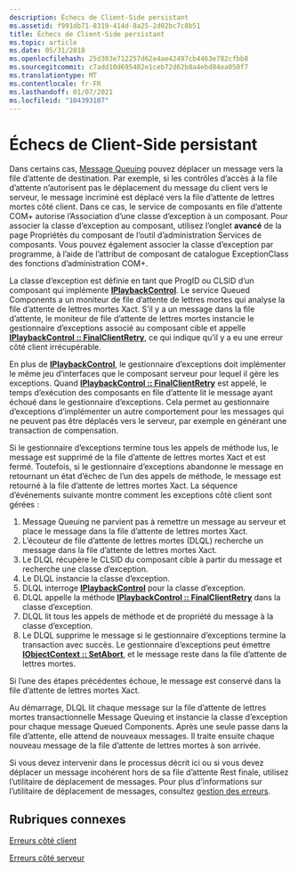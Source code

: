 ```yaml
---
description: Échecs de Client-Side persistant
ms.assetid: f991db71-8319-414d-8a25-2d02bc7c8b51
title: Échecs de Client-Side persistant
ms.topic: article
ms.date: 05/31/2018
ms.openlocfilehash: 25d303e712257d62e4ae42497cb4463e782cfbb8
ms.sourcegitcommit: c7add10d695482e1ceb72d62b8a4ebd84ea050f7
ms.translationtype: MT
ms.contentlocale: fr-FR
ms.lasthandoff: 01/07/2021
ms.locfileid: "104393107"
---
```

# <a name="persistent-client-side-failures"></a>Échecs de Client-Side persistant

Dans certains cas, [Message Queuing](/previous-versions/windows/desktop/legacy/ms711472(v=vs.85)) pouvez déplacer un message vers la file d’attente de destination. Par exemple, si les contrôles d’accès à la file d’attente n’autorisent pas le déplacement du message du client vers le serveur, le message incriminé est déplacé vers la file d’attente de lettres mortes côté client. Dans ce cas, le service de composants en file d’attente COM+ autorise l’Association d’une classe d’exception à un composant. Pour associer la classe d’exception au composant, utilisez l’onglet **avancé** de la page Propriétés du composant de l’outil d’administration Services de composants. Vous pouvez également associer la classe d’exception par programme, à l’aide de l’attribut de composant de catalogue ExceptionClass des fonctions d’administration COM+.

La classe d’exception est définie en tant que ProgID ou CLSID d’un composant qui implémente [**IPlaybackControl**](/windows/desktop/api/ComSvcs/nn-comsvcs-iplaybackcontrol). Le service Queued Components a un moniteur de file d’attente de lettres mortes qui analyse la file d’attente de lettres mortes Xact. S’il y a un message dans la file d’attente, le moniteur de file d’attente de lettres mortes instancie le gestionnaire d’exceptions associé au composant cible et appelle [**IPlaybackControl :: FinalClientRetry**](/windows/desktop/api/ComSvcs/nf-comsvcs-iplaybackcontrol-finalclientretry), ce qui indique qu’il y a eu une erreur côté client irrécupérable.

En plus de [**IPlaybackControl**](/windows/desktop/api/ComSvcs/nn-comsvcs-iplaybackcontrol), le gestionnaire d’exceptions doit implémenter le même jeu d’interfaces que le composant serveur pour lequel il gère les exceptions. Quand [**IPlaybackControl :: FinalClientRetry**](/windows/desktop/api/ComSvcs/nf-comsvcs-iplaybackcontrol-finalclientretry) est appelé, le temps d’exécution des composants en file d’attente lit le message ayant échoué dans le gestionnaire d’exceptions. Cela permet au gestionnaire d’exceptions d’implémenter un autre comportement pour les messages qui ne peuvent pas être déplacés vers le serveur, par exemple en générant une transaction de compensation.

Si le gestionnaire d’exceptions termine tous les appels de méthode lus, le message est supprimé de la file d’attente de lettres mortes Xact et est fermé. Toutefois, si le gestionnaire d’exceptions abandonne le message en retournant un état d’échec de l’un des appels de méthode, le message est retourné à la file d’attente de lettres mortes Xact. La séquence d’événements suivante montre comment les exceptions côté client sont gérées :

1.  Message Queuing ne parvient pas à remettre un message au serveur et place le message dans la file d’attente de lettres mortes Xact.
2.  L’écouteur de file d’attente de lettres mortes (DLQL) recherche un message dans la file d’attente de lettres mortes Xact.
3.  Le DLQL récupère le CLSID du composant cible à partir du message et recherche une classe d’exception.
4.  Le DLQL instancie la classe d’exception.
5.  DLQL interroge [**IPlaybackControl**](/windows/desktop/api/ComSvcs/nn-comsvcs-iplaybackcontrol) pour la classe d’exception.
6.  DLQL appelle la méthode [**IPlaybackControl :: FinalClientRetry**](/windows/desktop/api/ComSvcs/nf-comsvcs-iplaybackcontrol-finalclientretry) dans la classe d’exception.
7.  DLQL lit tous les appels de méthode et de propriété du message à la classe d’exception.
8.  Le DLQL supprime le message si le gestionnaire d’exceptions termine la transaction avec succès. Le gestionnaire d’exceptions peut émettre [**IObjectContext :: SetAbort**](/windows/desktop/api/ComSvcs/nf-comsvcs-iobjectcontext-setabort), et le message reste dans la file d’attente de lettres mortes.

Si l’une des étapes précédentes échoue, le message est conservé dans la file d’attente de lettres mortes Xact.

Au démarrage, DLQL lit chaque message sur la file d’attente de lettres mortes transactionnelle Message Queuing et instancie la classe d’exception pour chaque message Queued Components. Après une seule passe dans la file d’attente, elle attend de nouveaux messages. Il traite ensuite chaque nouveau message de la file d’attente de lettres mortes à son arrivée.

Si vous devez intervenir dans le processus décrit ici ou si vous devez déplacer un message incohérent hors de sa file d’attente Rest finale, utilisez l’utilitaire de déplacement de messages. Pour plus d’informations sur l’utilitaire de déplacement de messages, consultez [gestion des erreurs](handling-errors-in-queued-components.md).

## <a name="related-topics"></a>Rubriques connexes

<dl> <dt>

[Erreurs côté client](client-side-errors.md)
</dt> <dt>

[Erreurs côté serveur](server-side-errors.md)
</dt> </dl>

 

 



